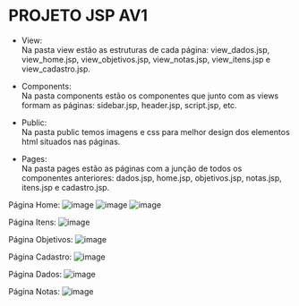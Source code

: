 # PROJETO JSP AV1

- View: <br>
Na pasta view estão as estruturas de cada página: view_dados.jsp, view_home.jsp, view_objetivos.jsp, view_notas.jsp, view_itens.jsp e view_cadastro.jsp.

- Components: <br>
Na pasta components estão os componentes que junto com as views formam as páginas: sidebar.jsp, header.jsp, script.jsp, etc.

- Public: <br>
Na pasta public temos imagens e css para melhor design dos elementos html situados nas páginas.

- Pages: <br>
Na pasta pages estão as páginas com a junção de todos os componentes anteriores: dados.jsp, home.jsp, objetivos.jsp, notas.jsp, itens.jsp e cadastro.jsp.

Página Home:
![image](https://github.com/rhianlandim/av1_jsp/assets/108150838/83403cd4-6df1-4969-9c79-0669558ec961)
![image](https://github.com/rhianlandim/av1_jsp/assets/108150838/c220b4e0-0536-4776-9bf3-477c91203e10)
![image](https://github.com/rhianlandim/av1_jsp/assets/108150838/2edc8cdd-b6a5-4134-b68a-e20542c00995)
<br>

Página Itens:
![image](https://github.com/rhianlandim/av1_jsp/assets/108150838/a2fe7048-34e2-4ddf-96fe-05f194047c93)
<br>

Página Objetivos:
![image](https://github.com/rhianlandim/av1_jsp/assets/108150838/c2638509-9b22-425c-b96a-36e0b0fc0eb0)
<br>

Página Cadastro:
![image](https://github.com/rhianlandim/av1_jsp/assets/108150838/074931ad-6726-4f89-b56e-0bfec39135ee)
<br>

Página Dados:
![image](https://github.com/rhianlandim/av1_jsp/assets/108150838/2bb7896e-494a-4cf5-9d79-9f69218b052b)
<br>

Página Notas:
![image](https://github.com/rhianlandim/av1_jsp/assets/108150838/eb2b3b52-8427-40fa-b9e1-2c40f9881993)
<br>

